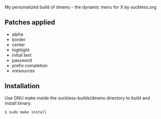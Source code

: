 My personalized build of dmenu - the dynamic menu for X by suckless.org

## Patches applied
- alpha
- border
- center
- highlight
- initial text
- password
- prefix completion
- xresources

## Installation
Use GNU make inside the suckless-builds/dmenu directory to build and install binary.
```
$ sudo make install
```
